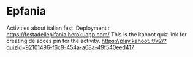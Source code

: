# Epfania
Activities about italian fest.
Deployment : https://festadellepifania.herokuapp.com/
This is the kahoot quiz link for creating de acces pin for the activity. https://play.kahoot.it/v2/?quizId=92101496-f6c9-454a-a68a-49f540eed417
